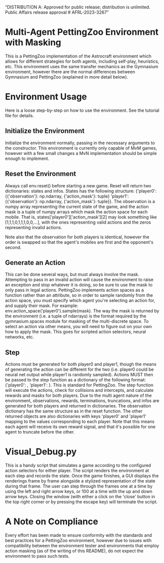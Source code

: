 “DISTRIBUTION A: Approved for public release; distribution is unlimited. Public Affairs release approval # AFRL-2023-3267”

# Multi-Agent PettingZoo Environment with Masking
This is a PettingZoo implementation of the Astrocraft environment which allows for different strategies for both agents, including self-play, heuristics, etc.
This environment uses the same transfer mechanics as the Gymnasium environment, however there are the normal differences between Gymnasium and PettingZoo (explained in more detail below).

# Environment Usage
Here is a loose step-by-step on how to use the environment. See the tutorial file for details.

## Initialize the Environment
Initialize the environment normally, passing in the necessary arguments to the constructor. This environment is currently only capable of MvM games, however with a few small changes a MvN implementation should be simple enough to implement.

## Reset the Environment
Always call env.reset() before starting a new game. Reset will return two dictionaries: states and infos. 
States has the following structure: {'player0': {{'observation'}: np.ndarray, {'action_mask'}: tuple} 'player1': {{'observation'}: np.ndarray, {'action_mask'}: tuple}}.
The observation is a numpy array representing the current state of the game, and the action mask is a tuple of numpy arrays which mask the action space for each mobile. That is, states['player0']['action_mask'][2] may look something like [1,1,1,0,1,1,1,0,0,...], with the ones representing valid actions and the zeros representing invalid actions. 

Note also that the observation for both players is identical, however the order is swapped so that the agent's mobiles are first and the opponent's second.

## Generate an Action
This can be done several ways, but must always involve the mask. Attempting to pass in an invalid action will cause the environment to raise an exception and stop whatever it is doing, so be sure to use the mask to only pass in legal actions.
PettingZoo implements action spaces as a function rather than an attribute, so in order to sample randomly from the action space, you must specify which agent you're selecting an action for, and supply their mask. For example: env.action_space('player0').sample(mask). The way the mask is returned by the environment (i.e. a tuple of ndarrays) is the format required by the gymnasium.spaces module for masking of the multi-discrete space. 
To select an action via other means, you will need to figure out on your own how to apply the mask. This goes for scripted action selectors, neural networks, etc. 

## Step
Actions must be generated for both player0 and player1, though the means of generating the action can be different for the two (i.e. player0 could be neural net output while player1 is randomly sampled). Actions MUST then be passed to the step function as a dictionary of the following format: {'player0': <action>, 'player1': <action>}. This is standard for PettingZoo. 
The step function will execute the actions, check for collisions and intercepts, and calculate rewards and masks for both players. Due to the multi agent nature of the environment, observations, rewards, terminations, truncations, and infos are generated for both players and returned in dictionaries. 
The observation dictionary has the same structure as in the reset function. The other returned objects are also dictionaries with keys 'player0' and 'player1' mapping to the values corresponding to each player. Note that this means each agent will receive its own reward signal, and that it's possible for one agent to truncate before the other. 

# Visual_Debug.py
This is a handy script that simulates a game according to the configured action selectors for either player. The script renders the environment at each step and records the state. Once the game finishes, a GUI displays the renderings frame by frame alongside a stylized representation of the state during that frame. The user can step through the frames one at a time by using the left and right arrow keys, or 100 at a time with the up and down arrow keys. Closing the window (with either a click on the 'close' button in the top right corner or by pressing the escape key) will terminate the script.

# A Note on Compliance
Every effort has been made to ensure conformity with the standards and best practices for a PettingZoo environment, however due to issues with compatibility between the environment tester and environments that employ action masking (as of the writing of this README), do not expect the environment to pass such tests. 

